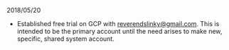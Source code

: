 
2018/05/20
* Established free trial on GCP with reverendslinky@gmail.com. This is intended to be the primary account until the need arises to make new, specific, shared system account.
